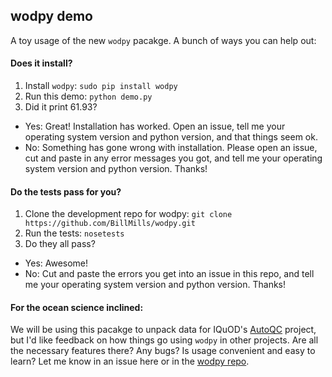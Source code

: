 ## wodpy demo

A toy usage of the new `wodpy` pacakge. A bunch of ways you can help out:

#### Does it install?

 1. Install `wodpy`: `sudo pip install wodpy`
 2. Run this demo: `python demo.py`
 3. Did it print 61.93?
  - Yes: Great! Installation has worked. Open an issue, tell me your operating system version and python version, and that things seem ok.
  - No: Something has gone wrong with installation. Please open an issue, cut and paste in any error messages you got, and tell me your operating system version and python version. Thanks!

#### Do the tests pass for you?
 
 1. Clone the development repo for wodpy: `git clone https://github.com/BillMills/wodpy.git`
 2. Run the tests: `nosetests`
 3. Do they all pass?
  - Yes: Awesome!
  - No: Cut and paste the errors you get into an issue in this repo, and tell me your operating system version and python version. Thanks!

#### For the ocean science inclined:

 We will be using this pacakge to unpack data for IQuOD's [AutoQC](https://github.com/IQuOD/AutoQC) project, but I'd like feedback on how things go using `wodpy` in other projects. Are all the necessary features there? Any bugs? Is usage convenient and easy to learn? Let me know in an issue here or in the [wodpy repo](https://github.com/BillMills/wodpy).
